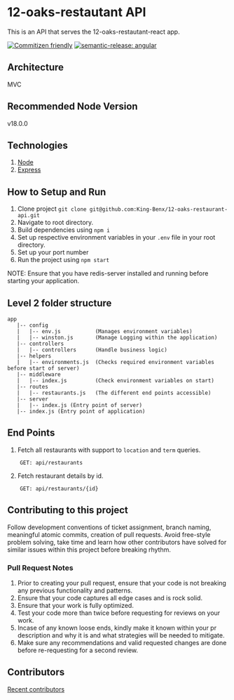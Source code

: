 # 12-oaks-restautant API

This is an API that serves the 12-oaks-restautant-react app.

[![Commitizen friendly](https://img.shields.io/badge/commitizen-friendly-brightgreen.svg)](http://commitizen.github.io/cz-cli/)
[![semantic-release: angular](https://img.shields.io/badge/semantic--release-angular-e10079?logo=semantic-release)](https://github.com/semantic-release/semantic-release)

## Architecture

MVC

## Recommended Node Version

v18.0.0

## Technologies

1. [Node](https://nodejs.org/en/)
2. [Express](https://expressjs.com/)

## How to Setup and Run

1. Clone project `git clone git@github.com:King-Benx/12-oaks-restaurant-api.git`
2. Navigate to root directory.
3. Build dependencies using `npm i`
4. Set up respective environment variables in your `.env` file in your root directory.
5. Set up your port number
6. Run the project using `npm start`

NOTE: Ensure that you have redis-server installed and running before starting your application.

## Level 2 folder structure

```
app
   |-- config 
   |   |-- env.js           (Manages environment variables)
   |   |-- winston.js       (Manage Logging within the application)
   |-- controllers 
   |   |-- controllers      (Handle business logic)
   |-- helpers
   |   |-- environments.js  (Checks required environment variables before start of server)
   |-- middleware
   |   |-- index.js         (Check environment variables on start)
   |-- routes
   |   |-- restaurants.js   (The different end points accessible)
   |-- server
   |   |-- index.js (Entry point of server)
   |-- index.js (Entry point of application)
```

## End Points

1. Fetch all restaurants with support to ```location``` and ```term``` queries.

```
    GET: api/restaurants 
```

2. Fetch restaurant details by id.

```
    GET: api/restaurants/{id} 
```

## Contributing to this project

Follow development conventions of ticket assignment, branch naming, meaningful atomic commits, creation of pull requests. Avoid free-style problem solving, take time and learn how other contributors have solved for similar issues within this project before breaking rhythm.

### Pull Request Notes

1. Prior to creating your pull request, ensure that your code is not breaking any previous functionality and patterns.
2. Ensure that your code captures all edge cases and is rock solid.
3. Ensure that your work is fully optimized.
4. Test your code more than twice before requesting for reviews on your work.
5. Incase of any known loose ends, kindly make it known within your pr description and why it is and what strategies will be needed to mitigate.
6. Make sure any recommendations and valid requested changes are done before re-requesting for a second review.

## Contributors

[Recent contributors](https://github.com/King-Benx/12-oaks-restaurant-api/graphs/contributors)
